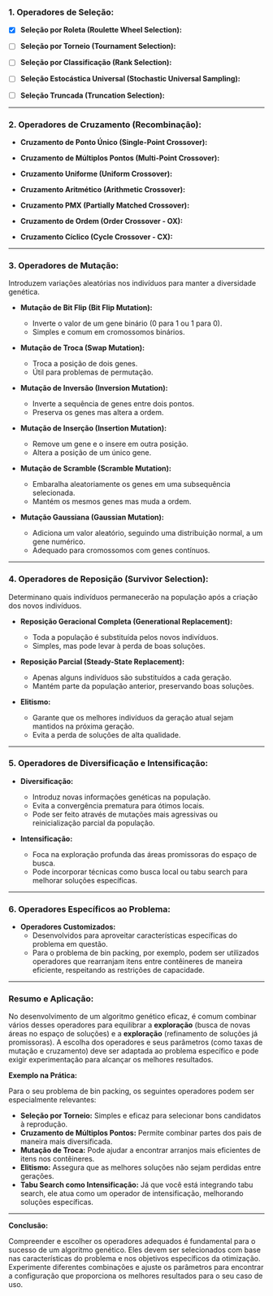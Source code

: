 ### **1. Operadores de Seleção:**

- [x] **Seleção por Roleta (Roulette Wheel Selection):**

- [ ] **Seleção por Torneio (Tournament Selection):**

- [ ] **Seleção por Classificação (Rank Selection):**

- [ ] **Seleção Estocástica Universal (Stochastic Universal Sampling):**

- [ ] **Seleção Truncada (Truncation Selection):**

---

### **2. Operadores de Cruzamento (Recombinação):**


- **Cruzamento de Ponto Único (Single-Point Crossover):**

- **Cruzamento de Múltiplos Pontos (Multi-Point Crossover):**

- **Cruzamento Uniforme (Uniform Crossover):**

- **Cruzamento Aritmético (Arithmetic Crossover):**

- **Cruzamento PMX (Partially Matched Crossover):**

- **Cruzamento de Ordem (Order Crossover - OX):**

- **Cruzamento Cíclico (Cycle Crossover - CX):**

---

### **3. Operadores de Mutação:**

Introduzem variações aleatórias nos indivíduos para manter a diversidade genética.

- **Mutação de Bit Flip (Bit Flip Mutation):**
  - Inverte o valor de um gene binário (0 para 1 ou 1 para 0).
  - Simples e comum em cromossomos binários.

- **Mutação de Troca (Swap Mutation):**
  - Troca a posição de dois genes.
  - Útil para problemas de permutação.

- **Mutação de Inversão (Inversion Mutation):**
  - Inverte a sequência de genes entre dois pontos.
  - Preserva os genes mas altera a ordem.

- **Mutação de Inserção (Insertion Mutation):**
  - Remove um gene e o insere em outra posição.
  - Altera a posição de um único gene.

- **Mutação de Scramble (Scramble Mutation):**
  - Embaralha aleatoriamente os genes em uma subsequência selecionada.
  - Mantém os mesmos genes mas muda a ordem.

- **Mutação Gaussiana (Gaussian Mutation):**
  - Adiciona um valor aleatório, seguindo uma distribuição normal, a um gene numérico.
  - Adequado para cromossomos com genes contínuos.

---

### **4. Operadores de Reposição (Survivor Selection):**

Determinano quais indivíduos permanecerão na população após a criação dos novos indivíduos.

- **Reposição Geracional Completa (Generational Replacement):**
  - Toda a população é substituída pelos novos indivíduos.
  - Simples, mas pode levar à perda de boas soluções.

- **Reposição Parcial (Steady-State Replacement):**
  - Apenas alguns indivíduos são substituídos a cada geração.
  - Mantém parte da população anterior, preservando boas soluções.

- **Elitismo:**
  - Garante que os melhores indivíduos da geração atual sejam mantidos na próxima geração.
  - Evita a perda de soluções de alta qualidade.

---

### **5. Operadores de Diversificação e Intensificação:**

- **Diversificação:**
  - Introduz novas informações genéticas na população.
  - Evita a convergência prematura para ótimos locais.
  - Pode ser feito através de mutações mais agressivas ou reinicialização parcial da população.

- **Intensificação:**
  - Foca na exploração profunda das áreas promissoras do espaço de busca.
  - Pode incorporar técnicas como busca local ou tabu search para melhorar soluções específicas.

---

### **6. Operadores Específicos ao Problema:**

- **Operadores Customizados:**
  - Desenvolvidos para aproveitar características específicas do problema em questão.
  - Para o problema de bin packing, por exemplo, podem ser utilizados operadores que rearranjam itens entre contêineres de maneira eficiente, respeitando as restrições de capacidade.

---

### **Resumo e Aplicação:**

No desenvolvimento de um algoritmo genético eficaz, é comum combinar vários desses operadores para equilibrar a **exploração** (busca de novas áreas no espaço de soluções) e a **exploração** (refinamento de soluções já promissoras). A escolha dos operadores e seus parâmetros (como taxas de mutação e cruzamento) deve ser adaptada ao problema específico e pode exigir experimentação para alcançar os melhores resultados.

**Exemplo na Prática:**

Para o seu problema de bin packing, os seguintes operadores podem ser especialmente relevantes:

- **Seleção por Torneio:** Simples e eficaz para selecionar bons candidatos à reprodução.
- **Cruzamento de Múltiplos Pontos:** Permite combinar partes dos pais de maneira mais diversificada.
- **Mutação de Troca:** Pode ajudar a encontrar arranjos mais eficientes de itens nos contêineres.
- **Elitismo:** Assegura que as melhores soluções não sejam perdidas entre gerações.
- **Tabu Search como Intensificação:** Já que você está integrando tabu search, ele atua como um operador de intensificação, melhorando soluções específicas.

---

**Conclusão:**

Compreender e escolher os operadores adequados é fundamental para o sucesso de um algoritmo genético. Eles devem ser selecionados com base nas características do problema e nos objetivos específicos da otimização. Experimente diferentes combinações e ajuste os parâmetros para encontrar a configuração que proporciona os melhores resultados para o seu caso de uso.
